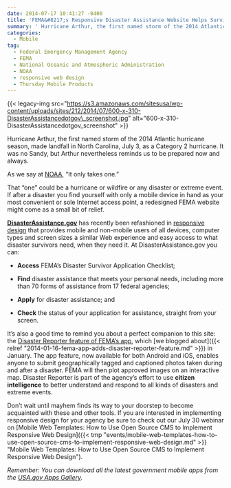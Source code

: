 ```yaml
---
date: 2014-07-17 10:41:27 -0400
title: 'FEMA&#8217;s Responsive Disaster Assistance Website Helps Survivors Find, Apply for Aid'
summary: ' Hurricane Arthur, the first named storm of the 2014 Atlantic hurricane season, made landfall in North Carolina, July 3, as a Category 2 hurricane. It was no Sandy, but Arthur nevertheless reminds us to be prepared now and always. As we say at NOAA, &#8220;It only takes one.&#8221; That &#8220;one&#8221;'
categories:
  - Mobile
tag:
  - Federal Emergency Management Agency
  - FEMA
  - National Oceanic and Atmospheric Administration
  - NOAA
  - responsive web design
  - Thursday Mobile Products
---
```


{{< legacy-img src="https://s3.amazonaws.com/sitesusa/wp-content/uploads/sites/212/2014/07/600-x-310-DisasterAssistancedotgov\_screenshot.jpg" alt="600-x-310-DisasterAssistancedotgov\_screenshot" >}}

Hurricane Arthur, the first named storm of the 2014 Atlantic hurricane season, made landfall in North Carolina, July 3, as a Category 2 hurricane. It was no Sandy, but Arthur nevertheless reminds us to be prepared now and always.

As we say at [NOAA](http://www.noaa.gov), &#8220;It only takes one.&#8221;

That &#8220;one&#8221; could be a hurricane or wildfire or any disaster or extreme event. If after a disaster you find yourself with only a mobile device in hand as your most convenient or sole Internet access point, a redesigned FEMA website might come as a small bit of relief.

**[DisasterAssistance.gov](http://www.disasterassistance.gov/)** has recently been refashioned in [responsive design](https://www.WHATEVER/2013/06/11/responsive-design/ "Responsive Design Overview, Resources and Tools") that provides mobile and non-mobile users of all devices, computer types and screen sizes a similar Web experience and easy access to what disaster survivors need, when they need it. At DisasterAssistance.gov you can:

  * **Access** FEMA&#8217;s Disaster Survivor Application Checklist;

  * **Find** disaster assistance that meets your personal needs, including more than 70 forms of assistance from 17 federal agencies;

  * **Apply** for disaster assistance; and

  * **Check** the status of your application for assistance, straight from your screen.

It&#8217;s also a good time to remind you about a perfect companion to this site: the [Disaster Reporter feature of FEMA&#8217;s app](http://www.fema.gov/disaster-reporter), which [we blogged about]({{< relref "2014-01-16-fema-app-adds-disaster-reporter-feature.md" >}}) in January. The app feature, now available for both Android and iOS, enables anyone to submit geographically tagged and captioned photos taken during and after a disaster. FEMA will then plot approved images on an interactive map. Disaster Reporter is part of the agency&#8217;s effort to use **citizen intelligence** to better understand and respond to all kinds of disasters and extreme events.

Don&#8217;t wait until mayhem finds its way to your doorstep to become acquainted with these and other tools. If you are interested in implementing responsive design for your agency be sure to check out our July 30 webinar on [Mobile Web Templates: How to Use Open Source CMS to Implement Responsive Web Design]({{< tmp "events/mobile-web-templates-how-to-use-open-source-cms-to-implement-responsive-web-design.md" >}} "Mobile Web Templates: How to Use Open Source CMS to Implement Responsive Web Design").

_Remember: You can download all the latest government mobile apps from the [USA.gov Apps Gallery](http://apps.usa.gov/)._